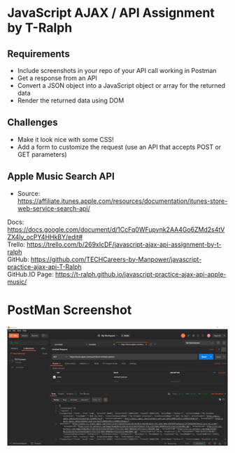 # JavaScript AJAX / API Assignment by T-Ralph

## Requirements
- Include screenshots in your repo of your API call working in Postman
- Get a response from an API
- Convert a JSON object into a JavaScript object or array for the returned data
- Render the returned data using DOM

## Challenges
- Make it look nice with some CSS!
- Add a form to customize the request (use an API that accepts POST or GET parameters)

## Apple Music Search API
- Source: https://affiliate.itunes.apple.com/resources/documentation/itunes-store-web-service-search-api/

Docs: https://docs.google.com/document/d/1CcFq0WFupvnk2AA4Go6ZMd2s4tVZX4ly_ocPY4HHkBY/edit# <br>
Trello: https://trello.com/b/269xIcDF/javascript-ajax-api-assignment-by-t-ralph <br>
GitHub: https://github.com/TECHCareers-by-Manpower/javascript-practice-ajax-api-T-Ralph <br>
GitHub.IO Page: https://t-ralph.github.io/javascript-practice-ajax-api-apple-music/ <br>

# PostMan Screenshot
![PostMan Screenshot](img/postman.jpg?raw=true)
